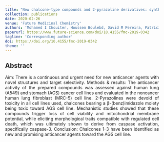 ```yaml
---
title: "New chalcone-type compounds and 2-pyrazoline derivatives: synthesis and caspase-dependent anticancer activity"
collection: publications
date: 2020-02-26
venue: 'Future Medicinal Chemistry'
authors: 'Mohamed I Chouiter, Houssem Boulebd, David M Pereira, Patrícia Valentão, Paula B Andrade, Ali Belfaitah, Artur MS Silva '
paperurl: https://www.future-science.com/doi/10.4155/fmc-2019-0342
tagline: 'Corresponding author'
doi: https://doi.org/10.4155/fmc-2019-0342
theme: ''
---
```


<h2> Abstract </h2>
<p align= "justify">
Aim: There is a continuous and urgent need for new anticancer agents with novel structures and target selectivity. Methods & results: The anticancer activity of the prepared compounds was assessed against human lung (A549) and stomach (AGS) cancer cell lines and evaluated in the noncancer human lung fibroblast (MRC-5) cell line. 2-Pyrazolines were devoid of toxicity in all cell lines used, chalcones bearing a β-(benz)imidazole moiety being toxic toward AGS cell line. Mechanistic studies showed that these compounds trigger loss of cell viability and mitochondrial membrane potential, while eliciting morphological traits compatible with regulated cell death, which was ultimately shown to derive from caspase activation, specifically caspase-3. Conclusion: Chalcones 1–3 have been identified as new and promising anticancer agents toward the AGS cell line.
